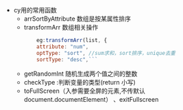 - cy用的常用函数
  - arrSortByAttribute 数组是按某属性排序
  - transformArr 数组相关操作 
    ```javascript
        eg:transformArr(list, {
        attribute: "num",
        optType: "sort", //sum求和，sort排序，unique去重
        sortType: "desc",```
  - getRandomInt 随机生成两个值之间的整数
  - checkType :判断变量的类型(return 小写)
  - toFullScreen（入参需要全屏的元素,不传默认document.documentElement） 、exitFullscreen